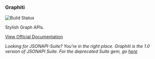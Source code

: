 ### Graphiti

![Build Status](https://travis-ci.org/graphiti-api/graphiti.svg?branch=master)

Stylish Graph APIs.

[View Official Documentation](https://graphiti-api.github.io/graphiti/guides/)

*Looking for JSONAPI-Suite? You're in the right place. Graphiti is the 1.0 version of JSONAPI Suite. For the deprecated Suite gem, go [here](https://github.com/jsonapi-suite/jsonapi_suite_deprecated)*
